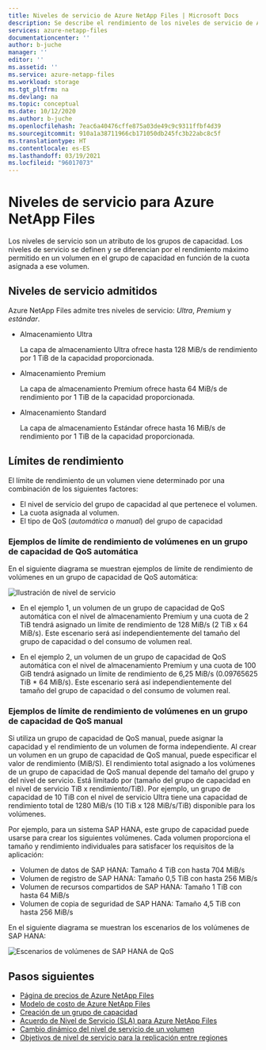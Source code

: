 ```yaml
---
title: Niveles de servicio de Azure NetApp Files | Microsoft Docs
description: Se describe el rendimiento de los niveles de servicio de Azure NetApp Files.
services: azure-netapp-files
documentationcenter: ''
author: b-juche
manager: ''
editor: ''
ms.assetid: ''
ms.service: azure-netapp-files
ms.workload: storage
ms.tgt_pltfrm: na
ms.devlang: na
ms.topic: conceptual
ms.date: 10/12/2020
ms.author: b-juche
ms.openlocfilehash: 7eac6a40476cffe875a03de49c9c9311ffbf4d39
ms.sourcegitcommit: 910a1a38711966cb171050db245fc3b22abc8c5f
ms.translationtype: HT
ms.contentlocale: es-ES
ms.lasthandoff: 03/19/2021
ms.locfileid: "96017073"
---
```

# <a name="service-levels-for-azure-netapp-files"></a>Niveles de servicio para Azure NetApp Files
Los niveles de servicio son un atributo de los grupos de capacidad. Los niveles de servicio se definen y se diferencian por el rendimiento máximo permitido en un volumen en el grupo de capacidad en función de la cuota asignada a ese volumen.

## <a name="supported-service-levels"></a>Niveles de servicio admitidos

Azure NetApp Files admite tres niveles de servicio: *Ultra*, *Premium* y *estándar*. 

* <a name="Ultra"></a>Almacenamiento Ultra

    La capa de almacenamiento Ultra ofrece hasta 128 MiB/s de rendimiento por 1 TiB de la capacidad proporcionada. 

* <a name="Premium"></a>Almacenamiento Premium

    La capa de almacenamiento Premium ofrece hasta 64 MiB/s de rendimiento por 1 TiB de la capacidad proporcionada. 

* <a name="Standard"></a>Almacenamiento Standard

    La capa de almacenamiento Estándar ofrece hasta 16 MiB/s de rendimiento por 1 TiB de la capacidad proporcionada.

## <a name="throughput-limits"></a>Límites de rendimiento

El límite de rendimiento de un volumen viene determinado por una combinación de los siguientes factores:
* El nivel de servicio del grupo de capacidad al que pertenece el volumen.
* La cuota asignada al volumen.  
* El tipo de QoS (*automática* o *manual*) del grupo de capacidad  

### <a name="throughput-limit-examples-of-volumes-in-an-auto-qos-capacity-pool"></a>Ejemplos de límite de rendimiento de volúmenes en un grupo de capacidad de QoS automática

En el siguiente diagrama se muestran ejemplos de límite de rendimiento de volúmenes en un grupo de capacidad de QoS automática:

![Ilustración de nivel de servicio](../media/azure-netapp-files/azure-netapp-files-service-levels.png)

* En el ejemplo 1, un volumen de un grupo de capacidad de QoS automática con el nivel de almacenamiento Premium y una cuota de 2 TiB tendrá asignado un límite de rendimiento de 128 MiB/s (2 TiB x 64 MiB/s). Este escenario será así independientemente del tamaño del grupo de capacidad o del consumo de volumen real.

* En el ejemplo 2, un volumen de un grupo de capacidad de QoS automática con el nivel de almacenamiento Premium y una cuota de 100 GiB tendrá asignado un límite de rendimiento de 6,25 MiB/s (0.09765625 TiB * 64 MiB/s). Este escenario será así independientemente del tamaño del grupo de capacidad o del consumo de volumen real.

### <a name="throughput-limit-examples-of-volumes-in-a-manual-qos-capacity-pool"></a>Ejemplos de límite de rendimiento de volúmenes en un grupo de capacidad de QoS manual 

Si utiliza un grupo de capacidad de QoS manual, puede asignar la capacidad y el rendimiento de un volumen de forma independiente. Al crear un volumen en un grupo de capacidad de QoS manual, puede especificar el valor de rendimiento (MiB/S). El rendimiento total asignado a los volúmenes de un grupo de capacidad de QoS manual depende del tamaño del grupo y del nivel de servicio. Está limitado por (tamaño del grupo de capacidad en el nivel de servicio TiB x rendimiento/TiB). Por ejemplo, un grupo de capacidad de 10 TiB con el nivel de servicio Ultra tiene una capacidad de rendimiento total de 1280 MiB/s (10 TiB x 128 MiB/s/TiB) disponible para los volúmenes.

Por ejemplo, para un sistema SAP HANA, este grupo de capacidad puede usarse para crear los siguientes volúmenes. Cada volumen proporciona el tamaño y rendimiento individuales para satisfacer los requisitos de la aplicación:

* Volumen de datos de SAP HANA: Tamaño 4 TiB con hasta 704 MiB/s
* Volumen de registro de SAP HANA: Tamaño 0,5 TiB con hasta 256 MiB/s
* Volumen de recursos compartidos de SAP HANA: Tamaño 1 TiB con hasta 64 MiB/s
* Volumen de copia de seguridad de SAP HANA: Tamaño 4,5 TiB con hasta 256 MiB/s

En el siguiente diagrama se muestran los escenarios de los volúmenes de SAP HANA:

![Escenarios de volúmenes de SAP HANA de QoS](../media/azure-netapp-files/qos-sap-hana-volume-scenarios.png) 

## <a name="next-steps"></a>Pasos siguientes

- [Página de precios de Azure NetApp Files](https://azure.microsoft.com/pricing/details/storage/netapp/)
- [Modelo de costo de Azure NetApp Files](azure-netapp-files-cost-model.md) 
- [Creación de un grupo de capacidad](azure-netapp-files-set-up-capacity-pool.md)
- [Acuerdo de Nivel de Servicio (SLA) para Azure NetApp Files](https://azure.microsoft.com/support/legal/sla/netapp/)
- [Cambio dinámico del nivel de servicio de un volumen](dynamic-change-volume-service-level.md) 
- [Objetivos de nivel de servicio para la replicación entre regiones](cross-region-replication-introduction.md#service-level-objectives)
